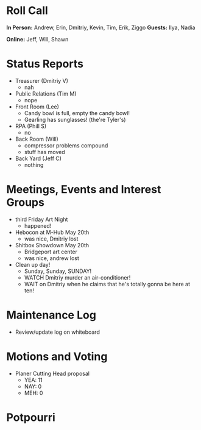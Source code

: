 # Roll Call

**In Person:**  Andrew, Erin, Dmitriy, Kevin, Tim, Erik, Ziggo
**Guests:** Ilya, Nadia

**Online:**  Jeff, Will, Shawn

# Status Reports
- Treasurer (Dmitriy V)
  - nah
- Public Relations (Tim M)
  - nope
- Front Room (Lee)
  - Candy bowl is full, empty the candy bowl!
  - Gearling has sunglasses! (the're Tyler's)
- RPA (Phill S)
  - no
- Back Room (Will)
  - compressor problems compound
  - stuff has moved
- Back Yard (Jeff C)
  - nothing
# Meetings, Events and Interest Groups
- third Friday Art Night
  - happened!
- Hebocon at M-Hub May 20th
  - was nice, Dmitriy lost
- Shitbox Showdown May 20th
  - Bridgeport art center
  - was nice, andrew lost
- Clean up day!
  - Sunday, Sunday, SUNDAY!
  - WATCH Dmitriy murder an air-conditioner!
  - WAIT on Dmitriy when he claims that he's totally gonna be here at ten!
# Maintenance Log
- Review/update log on whiteboard
# Motions and Voting
  - Planer Cutting Head proposal
    - YEA: 11
    - NAY: 0
    - MEH: 0
# Potpourri

